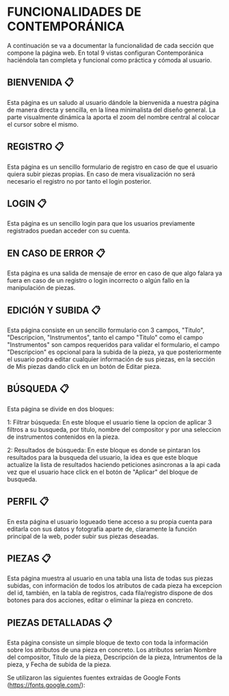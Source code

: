 # FUNCIONALIDADES DE CONTEMPORÁNICA 

A continuación se va a documentar la funcionalidad de cada sección que compone la página web. En total 9 vistas configuran Contemporánica haciéndola tan completa y funcional como práctica y cómoda al usuario.

## BIENVENIDA 📋

Esta página es un saludo al usuario dándole la bienvenida a nuestra página de manera directa y sencilla, en la línea minimalista del diseño general. La parte visualmente dinámica la aporta el zoom del nombre central al colocar el cursor sobre el mismo.


## REGISTRO 📋

Esta página es un sencillo formulario de registro en caso de que el usuario quiera subir piezas propias. En caso de mera visualización no será necesario el registro no por tanto el login posterior.

## LOGIN 📋

Esta página es un sencillo login para que los usuarios previamente registrados puedan acceder con su cuenta.

## EN CASO DE ERROR 📋

Esta página es una salida de mensaje de error en caso de que algo falara ya fuera en caso de un registro o login incorrecto o algún fallo en la manipulación de piezas.

## EDICIÓN Y SUBIDA 📋

Esta página consiste en un sencillo formulario con 3 campos, "Titulo", "Descripcion, "Instrumentos", tanto el campo "Titulo" como el campo "Instrumentos" son campos requeridos para validar el formulario, el campo "Descripcion" es opcional para la subida de la pieza, ya que posteriormente el usuario podra editar cualquier información de sus piezas, en la sección de Mis piezas dando click en un botón de Editar pieza.

## BÚSQUEDA 📋

Esta página se divide en dos bloques:

1: Filtrar búsqueda: En este bloque el usuario tiene la opcion de aplicar 3 filtros a su busqueda, por titulo, nombre del compositor y por una seleccion de instrumentos contenidos en la pieza.

2: Resultados de búsqueda: En este bloque es donde se pintaran los resultados para la busqueda del usuario, la idea es que este bloque actualize la lista de resultados haciendo peticiones asincronas a la api cada vez que el usuario hace click en el botón de "Aplicar" del bloque de busqueda.

## PERFIL 📋

En esta página el usuario logueado tiene acceso a su propia cuenta para editarla con sus datos y fotografía aparte de, claramente la función principal de la web, poder subir sus piezas deseadas.

## PIEZAS 📋

Esta página muestra al usuario en una tabla una lista de todas sus piezas subidas, con información de todos los atributos de cada pieza ha excepcion del id, también, en la tabla de registros, cada fila/registro dispone de dos botones para dos acciones, editar o eliminar la pieza en concreto.

## PIEZAS DETALLADAS 📋

Esta página consiste un simple bloque de texto con toda la información sobre los atributos de una pieza en concreto. Los atributos serían Nombre del compositor, Titulo de la pieza, Descripción de la pieza, Intrumentos de la pieza, y Fecha de subida de la pieza.

Se utilizaron las siguientes fuentes extraídas de Google Fonts (https://fonts.google.com/):
